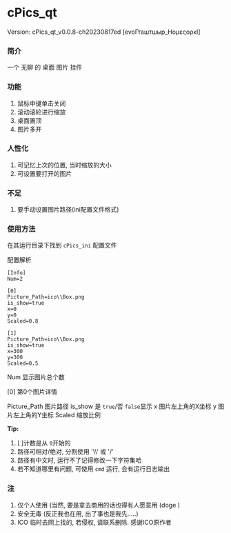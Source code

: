 # cPics_qt

Version: cPics_qt_v0.0.8-ch20230817ed [evoГташтшыр_Ηομεςορκl]

### 简介

一个 无聊 的 桌面 图片 挂件

### 功能

1. 鼠标中键单击关闭
2. 滚动滚轮进行缩放
3. 桌面置顶
4. 图片多开

### 人性化

1. 可记忆上次的位置, 当时缩放的大小
2. 可设置要打开的图片

### 不足

1. 要手动设置图片路径(ini配置文件格式)

### 使用方法

在其运行目录下找到 `cPics_ini` 配置文件

配置解析

```
[Info]
Num=2

[0]
Picture_Path=ico\\Box.png
is_show=true
x=0
y=0
Scaled=0.8

[1]
Picture_Path=ico\\Box.png
is_show=true
x=300
y=300
Scaled=0.5
```

Num 显示图片总个数

[0] 第0个图片详情

Picture_Path 图片路径
is_show 是 `true`/否 `false`显示
x 图片左上角的X坐标
y 图片左上角的Y坐标
Scaled 缩放比例

**Tip:**

1. [   ]计数是从 `0`开始的
2. 路径可相对/绝对, 分割使用 '\\\\' 或 '/'
3. 路径有中文时, 运行不了记得修改一下字符集哈
4. 若不知道哪里有问题, 可使用 `cmd` 运行, 会有运行日志输出

### 注

1. 仅个人使用 (当然, 要是拿去商用的话也得有人愿意用 (doge )
2. 安全无毒 (反正我也在用, 出了事也是我先.....)
3. ICO 临时去网上找的, 若侵权, 请联系删除. 感谢ICO原作者
